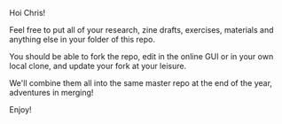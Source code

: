 Hoi Chris!

Feel free to put all of your research, zine drafts, exercises, materials and anything else in your folder of this repo.

You should be able to fork the repo, edit in the online GUI or in your own local clone, and update your fork at your leisure.

We'll combine them all into the same master repo at the end of the year, adventures in merging!

Enjoy!
